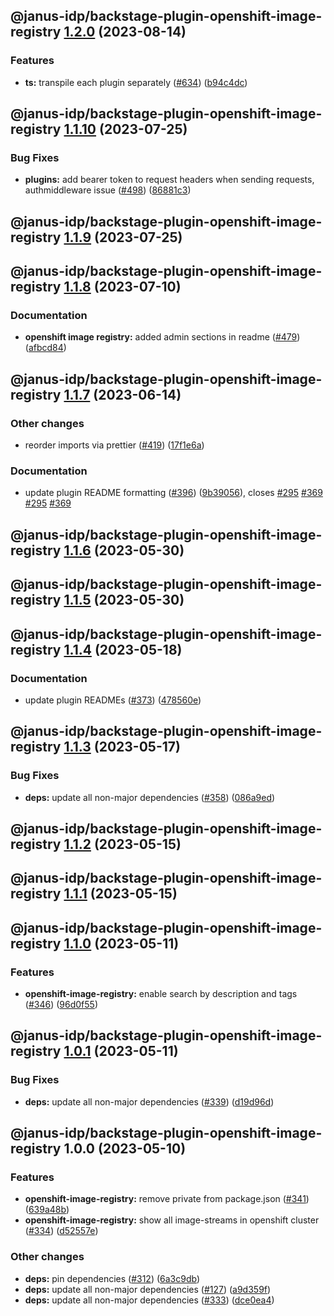 ## @janus-idp/backstage-plugin-openshift-image-registry [1.2.0](https://github.com/janus-idp/backstage-plugins/compare/@janus-idp/backstage-plugin-openshift-image-registry@1.1.10...@janus-idp/backstage-plugin-openshift-image-registry@1.2.0) (2023-08-14)


### Features

* **ts:** transpile each plugin separately ([#634](https://github.com/janus-idp/backstage-plugins/issues/634)) ([b94c4dc](https://github.com/janus-idp/backstage-plugins/commit/b94c4dc50ada328e5ce1bed5fb7c76f64607e1ee))

## @janus-idp/backstage-plugin-openshift-image-registry [1.1.10](https://github.com/janus-idp/backstage-plugins/compare/@janus-idp/backstage-plugin-openshift-image-registry@1.1.9...@janus-idp/backstage-plugin-openshift-image-registry@1.1.10) (2023-07-25)


### Bug Fixes

* **plugins:** add bearer token to request headers when sending requests, authmiddleware issue ([#498](https://github.com/janus-idp/backstage-plugins/issues/498)) ([86881c3](https://github.com/janus-idp/backstage-plugins/commit/86881c37321d1b446f15ff59b2fcb8ebc8500786))

## @janus-idp/backstage-plugin-openshift-image-registry [1.1.9](https://github.com/janus-idp/backstage-plugins/compare/@janus-idp/backstage-plugin-openshift-image-registry@1.1.8...@janus-idp/backstage-plugin-openshift-image-registry@1.1.9) (2023-07-25)

## @janus-idp/backstage-plugin-openshift-image-registry [1.1.8](https://github.com/janus-idp/backstage-plugins/compare/@janus-idp/backstage-plugin-openshift-image-registry@1.1.7...@janus-idp/backstage-plugin-openshift-image-registry@1.1.8) (2023-07-10)


### Documentation

* **openshift image registry:** added admin sections in readme ([#479](https://github.com/janus-idp/backstage-plugins/issues/479)) ([afbcd84](https://github.com/janus-idp/backstage-plugins/commit/afbcd84ebf0e7997b72a85c5c29fe597987dee35))

## @janus-idp/backstage-plugin-openshift-image-registry [1.1.7](https://github.com/janus-idp/backstage-plugins/compare/@janus-idp/backstage-plugin-openshift-image-registry@1.1.6...@janus-idp/backstage-plugin-openshift-image-registry@1.1.7) (2023-06-14)


### Other changes

* reorder imports via prettier ([#419](https://github.com/janus-idp/backstage-plugins/issues/419)) ([17f1e6a](https://github.com/janus-idp/backstage-plugins/commit/17f1e6a689bd793a619ec5e42e5cdda0998f78a5))


### Documentation

* update plugin README formatting ([#396](https://github.com/janus-idp/backstage-plugins/issues/396)) ([9b39056](https://github.com/janus-idp/backstage-plugins/commit/9b39056f6c66e9a6a0a5d0c4059420dff66db263)), closes [#295](https://github.com/janus-idp/backstage-plugins/issues/295) [#369](https://github.com/janus-idp/backstage-plugins/issues/369) [#295](https://github.com/janus-idp/backstage-plugins/issues/295) [#369](https://github.com/janus-idp/backstage-plugins/issues/369)

## @janus-idp/backstage-plugin-openshift-image-registry [1.1.6](https://github.com/janus-idp/backstage-plugins/compare/@janus-idp/backstage-plugin-openshift-image-registry@1.1.5...@janus-idp/backstage-plugin-openshift-image-registry@1.1.6) (2023-05-30)

## @janus-idp/backstage-plugin-openshift-image-registry [1.1.5](https://github.com/janus-idp/backstage-plugins/compare/@janus-idp/backstage-plugin-openshift-image-registry@1.1.4...@janus-idp/backstage-plugin-openshift-image-registry@1.1.5) (2023-05-30)

## @janus-idp/backstage-plugin-openshift-image-registry [1.1.4](https://github.com/janus-idp/backstage-plugins/compare/@janus-idp/backstage-plugin-openshift-image-registry@1.1.3...@janus-idp/backstage-plugin-openshift-image-registry@1.1.4) (2023-05-18)


### Documentation

* update plugin READMEs ([#373](https://github.com/janus-idp/backstage-plugins/issues/373)) ([478560e](https://github.com/janus-idp/backstage-plugins/commit/478560e38cceaa40d976bccf4785956ed58b5221))

## @janus-idp/backstage-plugin-openshift-image-registry [1.1.3](https://github.com/janus-idp/backstage-plugins/compare/@janus-idp/backstage-plugin-openshift-image-registry@1.1.2...@janus-idp/backstage-plugin-openshift-image-registry@1.1.3) (2023-05-17)


### Bug Fixes

* **deps:** update all non-major dependencies ([#358](https://github.com/janus-idp/backstage-plugins/issues/358)) ([086a9ed](https://github.com/janus-idp/backstage-plugins/commit/086a9ed839f3a6dd1460f0f87b71453a7ed62ea3))

## @janus-idp/backstage-plugin-openshift-image-registry [1.1.2](https://github.com/janus-idp/backstage-plugins/compare/@janus-idp/backstage-plugin-openshift-image-registry@1.1.1...@janus-idp/backstage-plugin-openshift-image-registry@1.1.2) (2023-05-15)

## @janus-idp/backstage-plugin-openshift-image-registry [1.1.1](https://github.com/janus-idp/backstage-plugins/compare/@janus-idp/backstage-plugin-openshift-image-registry@1.1.0...@janus-idp/backstage-plugin-openshift-image-registry@1.1.1) (2023-05-15)

## @janus-idp/backstage-plugin-openshift-image-registry [1.1.0](https://github.com/janus-idp/backstage-plugins/compare/@janus-idp/backstage-plugin-openshift-image-registry@1.0.1...@janus-idp/backstage-plugin-openshift-image-registry@1.1.0) (2023-05-11)


### Features

* **openshift-image-registry:** enable search by description and tags ([#346](https://github.com/janus-idp/backstage-plugins/issues/346)) ([96d0f55](https://github.com/janus-idp/backstage-plugins/commit/96d0f55e93392c69ce4542d4db2fef5030db4937))

## @janus-idp/backstage-plugin-openshift-image-registry [1.0.1](https://github.com/janus-idp/backstage-plugins/compare/@janus-idp/backstage-plugin-openshift-image-registry@1.0.0...@janus-idp/backstage-plugin-openshift-image-registry@1.0.1) (2023-05-11)


### Bug Fixes

* **deps:** update all non-major dependencies ([#339](https://github.com/janus-idp/backstage-plugins/issues/339)) ([d19d96d](https://github.com/janus-idp/backstage-plugins/commit/d19d96de7b55c205e0f77528e476104c0685aad2))

## @janus-idp/backstage-plugin-openshift-image-registry 1.0.0 (2023-05-10)


### Features

* **openshift-image-registry:** remove private from package.json ([#341](https://github.com/janus-idp/backstage-plugins/issues/341)) ([639a48b](https://github.com/janus-idp/backstage-plugins/commit/639a48be7e0a02c531f992d7e742819e8d7718f8))
* **openshift-image-registry:** show all image-streams in openshift cluster ([#334](https://github.com/janus-idp/backstage-plugins/issues/334)) ([d52557e](https://github.com/janus-idp/backstage-plugins/commit/d52557eb99f71987e994bb3893f07f2c44807478))


### Other changes

* **deps:** pin dependencies ([#312](https://github.com/janus-idp/backstage-plugins/issues/312)) ([6a3c9db](https://github.com/janus-idp/backstage-plugins/commit/6a3c9db56a72bb280fac63dc3006e4a7069fb50b))
* **deps:** update all non-major dependencies ([#127](https://github.com/janus-idp/backstage-plugins/issues/127)) ([a9d359f](https://github.com/janus-idp/backstage-plugins/commit/a9d359f01448d1b9b4b4d3d9b087052fb6ff16b3))
* **deps:** update all non-major dependencies ([#333](https://github.com/janus-idp/backstage-plugins/issues/333)) ([dce0ea4](https://github.com/janus-idp/backstage-plugins/commit/dce0ea4a9b9f517bd864d39f0b364c68e6a2e143))
